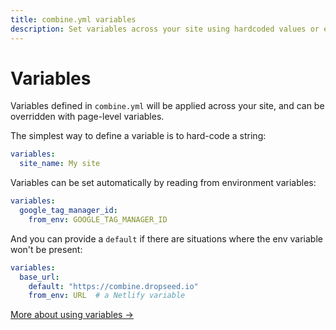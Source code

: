 ```yaml
---
title: combine.yml variables
description: Set variables across your site using hardcoded values or environment variables.
---
```


# Variables

Variables defined in `combine.yml` will be applied across your site,
and can be overridden with page-level variables.

The simplest way to define a variable is to hard-code a string:

```yaml
variables:
  site_name: My site
```

Variables can be set automatically by reading from environment variables:

```yaml
variables:
  google_tag_manager_id:
    from_env: GOOGLE_TAG_MANAGER_ID
```

And you can provide a `default` if there are situations where the env variable won't be present:

```yaml
variables:
  base_url:
    default: "https://combine.dropseed.io"
    from_env: URL  # a Netlify variable
```

[More about using variables →](/variables/)
